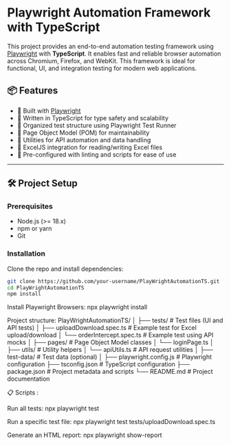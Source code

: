 # Playwright Automation Framework with TypeScript

This project provides an end-to-end automation testing framework using [Playwright](https://playwright.dev/) with **TypeScript**. It enables fast and reliable browser automation across Chromium, Firefox, and WebKit. This framework is ideal for functional, UI, and integration testing for modern web applications.

## 📦 Features

- 🚀 Built with [Playwright](https://playwright.dev/)
- 📘 Written in TypeScript for type safety and scalability
- 🧪 Organized test structure using Playwright Test Runner
- 📁 Page Object Model (POM) for maintainability
- 💾 Utilities for API automation and data handling
- 📄 ExcelJS integration for reading/writing Excel files
- 🧹 Pre-configured with linting and scripts for ease of use

---

## 🛠️ Project Setup

### Prerequisites

- Node.js (>= 18.x)
- npm or yarn
- Git

### Installation

Clone the repo and install dependencies:

```bash
git clone https://github.com/your-username/PlayWrightAutomationTS.git
cd PlayWrightAutomationTS
npm install
```

Install Playwright Browsers:
npx playwright install

Project structure:
PlayWrightAutomationTS/
│
├── tests/ # Test files (UI and API tests)
│ ├── uploadDownload.spec.ts # Example test for Excel upload/download
│ └── orderIntercept.spec.ts # Example test using API mocks
│
├── pages/ # Page Object Model classes
│ └── loginPage.ts
│
├── utils/ # Utility helpers
│ └── apiUtils.ts # API request utilities
│
├── test-data/ # Test data (optional)
│
├── playwright.config.js # Playwright configuration
├── tsconfig.json # TypeScript configuration
├── package.json # Project metadata and scripts
└── README.md # Project documentation

📋 Scripts :

Run all tests:
npx playwright test

Run a specific test file:
npx playwright test tests/uploadDownload.spec.ts

Generate an HTML report:
npx playwright show-report
